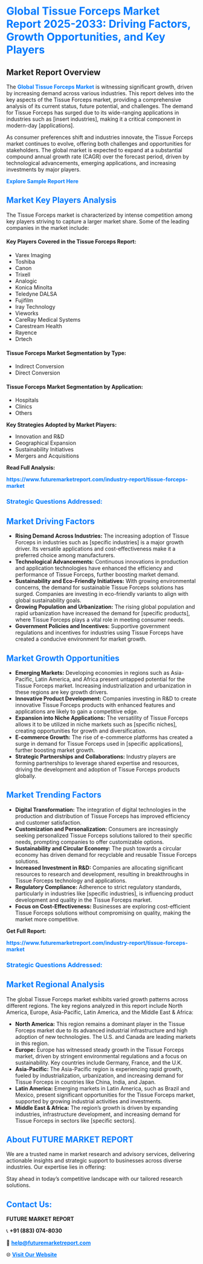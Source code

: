 <h1 style="color: #007BFF;">Global Tissue Forceps Market Report 2025-2033: Driving Factors, Growth Opportunities, and Key Players</h1>

<section id="overview">
<h2>Market Report Overview</h2>
<p>The <a href="https://www.futuremarketreport.com/industry-report/tissue-forceps-market" style="color: #007BFF; text-decoration: none;"><strong>Global Tissue Forceps Market</strong></a> is witnessing significant growth, driven by increasing demand across various industries. This report delves into the key aspects of the Tissue Forceps market, providing a comprehensive analysis of its current status, future potential, and challenges. The demand for Tissue Forceps has surged due to its wide-ranging applications in industries such as [insert industries], making it a critical component in modern-day [applications].</p>
<p>As consumer preferences shift and industries innovate, the Tissue Forceps market continues to evolve, offering both challenges and opportunities for stakeholders. The global market is expected to expand at a substantial compound annual growth rate (CAGR) over the forecast period, driven by technological advancements, emerging applications, and increasing investments by major players.</p>
</section>

<section id="overview">
<p><a href="https://www.futuremarketreport.com/request-sample/reportId=32838" style="color: #007BFF; text-decoration: none;"><strong>Explore Sample Report Here</strong></a></p>
</section>

<section id="key-players">
<h2 style="color: #007BFF;">Market Key Players Analysis</h2>
<p>The Tissue Forceps market is characterized by intense competition among key players striving to capture a larger market share. Some of the leading companies in the market include:</p>
<h4>Key Players Covered in the Tissue Forceps Report:</h4>
<ul><li>Varex Imaging</li><li>Toshiba</li><li>Canon</li><li>Trixell</li><li>Analogic</li><li>Konica Minolta</li><li>Teledyne DALSA</li><li>Fujifilm</li><li>Iray Technology</li><li>Vieworks</li><li>CareRay Medical Systems</li><li>Carestream Health</li><li>Rayence</li><li>Drtech</li></ul>
<h4>Tissue Forceps Market Segmentation by Type:</h4>
<ul><li>Indirect Conversion</li><li>Direct Conversion</li></ul>

<h4>Tissue Forceps Market Segmentation by Application:</h4>
<ul><li>Hospitals</li><li>Clinics</li><li>Others</li></ul>
<p><strong>Key Strategies Adopted by Market Players:</strong></p>
<ul>
<li>Innovation and R&D</li>
<li>Geographical Expansion</li>
<li>Sustainability Initiatives</li>
<li>Mergers and Acquisitions</li>
</ul>
</section>

<section>
<p><strong>Read Full Analysis: </strong></p><a href="https://www.futuremarketreport.com/industry-report/tissue-forceps-market" style="color: #007BFF; text-decoration: none;"><strong>https://www.futuremarketreport.com/industry-report/tissue-forceps-market</strong></a>
<h3 style="color: #007BFF;">Strategic Questions Addressed:</h3>
</section>

<section id="driving-factors">
<h2 style="color: #007BFF;">Market Driving Factors</h2>
<ul>
<li><strong>Rising Demand Across Industries:</strong> The increasing adoption of Tissue Forceps in industries such as [specific industries] is a major growth driver. Its versatile applications and cost-effectiveness make it a preferred choice among manufacturers.</li>
<li><strong>Technological Advancements:</strong> Continuous innovations in production and application technologies have enhanced the efficiency and performance of Tissue Forceps, further boosting market demand.</li>
<li><strong>Sustainability and Eco-Friendly Initiatives:</strong> With growing environmental concerns, the demand for sustainable Tissue Forceps solutions has surged. Companies are investing in eco-friendly variants to align with global sustainability goals.</li>
<li><strong>Growing Population and Urbanization:</strong> The rising global population and rapid urbanization have increased the demand for [specific products], where Tissue Forceps plays a vital role in meeting consumer needs.</li>
<li><strong>Government Policies and Incentives:</strong> Supportive government regulations and incentives for industries using Tissue Forceps have created a conducive environment for market growth.</li>
</ul>
</section>

<section id="growth-opportunities">
<h2 style="color: #007BFF;">Market Growth Opportunities</h2>
<ul>
<li><strong>Emerging Markets:</strong> Developing economies in regions such as Asia-Pacific, Latin America, and Africa present untapped potential for the Tissue Forceps market. Increasing industrialization and urbanization in these regions are key growth drivers.</li>
<li><strong>Innovative Product Development:</strong> Companies investing in R&D to create innovative Tissue Forceps products with enhanced features and applications are likely to gain a competitive edge.</li>
<li><strong>Expansion into Niche Applications:</strong> The versatility of Tissue Forceps allows it to be utilized in niche markets such as [specific niches], creating opportunities for growth and diversification.</li>
<li><strong>E-commerce Growth:</strong> The rise of e-commerce platforms has created a surge in demand for Tissue Forceps used in [specific applications], further boosting market growth.</li>
<li><strong>Strategic Partnerships and Collaborations:</strong> Industry players are forming partnerships to leverage shared expertise and resources, driving the development and adoption of Tissue Forceps products globally.</li>
</ul>
</section>

<section id="trending-factors">
<h2 style="color: #007BFF;">Market Trending Factors</h2>
<ul>
<li><strong>Digital Transformation:</strong> The integration of digital technologies in the production and distribution of Tissue Forceps has improved efficiency and customer satisfaction.</li>
<li><strong>Customization and Personalization:</strong> Consumers are increasingly seeking personalized Tissue Forceps solutions tailored to their specific needs, prompting companies to offer customizable options.</li>
<li><strong>Sustainability and Circular Economy:</strong> The push towards a circular economy has driven demand for recyclable and reusable Tissue Forceps solutions.</li>
<li><strong>Increased Investment in R&D:</strong> Companies are allocating significant resources to research and development, resulting in breakthroughs in Tissue Forceps technology and applications.</li>
<li><strong>Regulatory Compliance:</strong> Adherence to strict regulatory standards, particularly in industries like [specific industries], is influencing product development and quality in the Tissue Forceps market.</li>
<li><strong>Focus on Cost-Effectiveness:</strong> Businesses are exploring cost-efficient Tissue Forceps solutions without compromising on quality, making the market more competitive.</li>
</ul>
</section>

<section>
<p><strong>Get Full Report: </strong></p><a href="https://www.futuremarketreport.com/industry-report/tissue-forceps-market" style="color: #007BFF; text-decoration: none;"><strong>https://www.futuremarketreport.com/industry-report/tissue-forceps-market</strong></a>
<h3 style="color: #007BFF;">Strategic Questions Addressed:</h3>
</section>


<section id="regional-analysis">
<h2 style="color: #007BFF;">Market Regional Analysis</h2>
<p>The global Tissue Forceps market exhibits varied growth patterns across different regions. The key regions analyzed in this report include North America, Europe, Asia-Pacific, Latin America, and the Middle East & Africa:</p>
<ul>
<li><strong>North America:</strong> This region remains a dominant player in the Tissue Forceps market due to its advanced industrial infrastructure and high adoption of new technologies. The U.S. and Canada are leading markets in this region.</li>
<li><strong>Europe:</strong> Europe has witnessed steady growth in the Tissue Forceps market, driven by stringent environmental regulations and a focus on sustainability. Key countries include Germany, France, and the U.K.</li>
<li><strong>Asia-Pacific:</strong> The Asia-Pacific region is experiencing rapid growth, fueled by industrialization, urbanization, and increasing demand for Tissue Forceps in countries like China, India, and Japan.</li>
<li><strong>Latin America:</strong> Emerging markets in Latin America, such as Brazil and Mexico, present significant opportunities for the Tissue Forceps market, supported by growing industrial activities and investments.</li>
<li><strong>Middle East & Africa:</strong> The region’s growth is driven by expanding industries, infrastructure development, and increasing demand for Tissue Forceps in sectors like [specific sectors].</li>
</ul>
</section>

<footer>
<h2 style="color: #007BFF;">About FUTURE MARKET REPORT</h2>
<p>We are a trusted name in market research and advisory services, delivering actionable insights and strategic support to businesses across diverse industries. Our expertise lies in offering:</p>

<p>Stay ahead in today’s competitive landscape with our tailored research solutions.</p>

<h2 style="color: #007BFF;">Contact Us:</h2>
<p><strong>FUTURE MARKET REPORT</strong></p>
<p>📞 <strong>+91 (883) 074-8030</strong></p>
<p>📧 <strong><a href="mailto:help@futuremarketreport.com" style="color: #007BFF;">help@futuremarketreport.com</a></strong></p>
<p>🌐 <strong><a href="https://www.futuremarketreport.com/" style="color: #007BFF;">Visit Our Website</a></strong></p>
</footer>